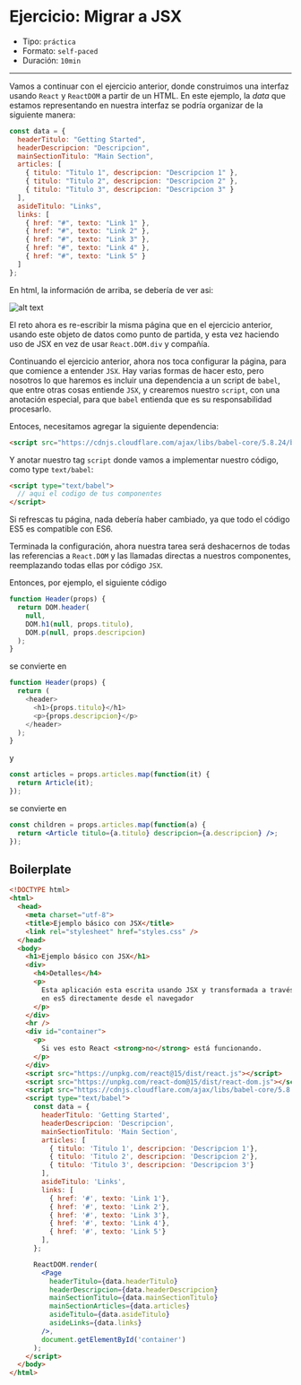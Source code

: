 # Ejercicio: Migrar a JSX

* Tipo: `práctica`
* Formato: `self-paced`
* Duración: `10min`

---

Vamos a continuar con el ejercicio anterior, donde construimos una interfaz
usando `React` y `ReactDOM` a partir de un HTML. En este ejemplo, la _data_ que
estamos representando en nuestra interfaz se podría organizar de la siguiente
manera:

```js
const data = {
  headerTitulo: "Getting Started",
  headerDescripcion: "Descripcion",
  mainSectionTitulo: "Main Section",
  articles: [
    { titulo: "Titulo 1", descripcion: "Descripcion 1" },
    { titulo: "Titulo 2", descripcion: "Descripcion 2" },
    { titulo: "Titulo 3", descripcion: "Descripcion 3" }
  ],
  asideTitulo: "Links",
  links: [
    { href: "#", texto: "Link 1" },
    { href: "#", texto: "Link 2" },
    { href: "#", texto: "Link 3" },
    { href: "#", texto: "Link 4" },
    { href: "#", texto: "Link 5" }
  ]
};
```

En html, la información de arriba, se debería de ver asi:

![alt text](https://image.ibb.co/dXaJEc/html.png)

El reto ahora es re-escribir la misma página que en el ejercicio anterior,
usando este objeto de datos como punto de partida, y esta vez haciendo uso
de JSX en vez de usar `React.DOM.div` y compañía.

Continuando el ejercicio anterior, ahora nos toca configurar la página, para que
comience a entender `JSX`. Hay varias formas de hacer esto, pero nosotros lo que
haremos es incluir una dependencia a un script de `babel`, que entre otras cosas
entiende `JSX`, y crearemos nuestro `script`, con una anotación especial, para
que `babel` entienda que es su responsabilidad procesarlo.

Entoces, necesitamos agregar la siguiente dependencia:

```html
<script src="https://cdnjs.cloudflare.com/ajax/libs/babel-core/5.8.24/browser.min.js"></script>
```

Y anotar nuestro tag `script` donde vamos a implementar nuestro código, como
type `text/babel`:

```html
<script type="text/babel">
  // aqui el codigo de tus componentes
</script>
```

Si refrescas tu página, nada debería haber cambiado, ya que todo el código ES5
es compatible con ES6.

Terminada la configuración, ahora nuestra tarea será deshacernos de todas las
referencias a `React.DOM` y las llamadas directas a nuestros componentes,
reemplazando todas ellas por código `JSX`.

Entonces, por ejemplo, el siguiente código

```js
function Header(props) {
  return DOM.header(
    null,
    DOM.h1(null, props.titulo),
    DOM.p(null, props.descripcion)
  );
}
```

se convierte en

```js
function Header(props) {
  return (
    <header>
      <h1>{props.titulo}</h1>
      <p>{props.descripcion}</p>
    </header>
  );
}
```

y

```js
const articles = props.articles.map(function(it) {
  return Article(it);
});
```

se convierte en

```jsx
const children = props.articles.map(function(a) {
  return <Article titulo={a.titulo} descripcion={a.descripcion} />;
});
```

## Boilerplate

```html
<!DOCTYPE html>
<html>
  <head>
    <meta charset="utf-8">
    <title>Ejemplo básico con JSX</title>
    <link rel="stylesheet" href="styles.css" />
  </head>
  <body>
    <h1>Ejemplo básico con JSX</h1>
    <div>
      <h4>Detalles</h4>
      <p>
        Esta aplicación esta escrita usando JSX y transformada a través de Babel
        en es5 directamente desde el navegador
      </p>
    </div>
    <hr />
    <div id="container">
      <p>
        Si ves esto React <strong>no</strong> está funcionando.
      </p>
    </div>
    <script src="https://unpkg.com/react@15/dist/react.js"></script>
    <script src="https://unpkg.com/react-dom@15/dist/react-dom.js"></script>
    <script src="https://cdnjs.cloudflare.com/ajax/libs/babel-core/5.8.24/browser.min.js"></script>
    <script type="text/babel">
      const data = {
        headerTitulo: 'Getting Started',
        headerDescripcion: 'Descripcion',
        mainSectionTitulo: 'Main Section',
        articles: [
          { titulo: 'Titulo 1', descripcion: 'Descripcion 1'},
          { titulo: 'Titulo 2', descripcion: 'Descripcion 2'},
          { titulo: 'Titulo 3', descripcion: 'Descripcion 3'}
        ],
        asideTitulo: 'Links',
        links: [
          { href: '#', texto: 'Link 1'},
          { href: '#', texto: 'Link 2'},
          { href: '#', texto: 'Link 3'},
          { href: '#', texto: 'Link 4'},
          { href: '#', texto: 'Link 5'}
        ],
      };

      ReactDOM.render(
        <Page
          headerTitulo={data.headerTitulo}
          headerDescripcion={data.headerDescripcion}
          mainSectionTitulo={data.mainSectionTitulo}
          mainSectionArticles={data.articles}
          asideTitulo={data.asideTitulo}
          asideLinks={data.links}
        />,
        document.getElementById('container')
      );
    </script>
  </body>
</html>
```
